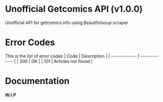 # Unofficial Getcomics API (v1.0.0)
Unofficial API for getcomics.info using Beautifulsoup scraper
<br>

# Error Codes
This is the list of error codes
| Code | Description |
| ------------- | ------------- |
| 200 | OK |
| 101 | Articles not found |

# Documentation
#### W.I.P